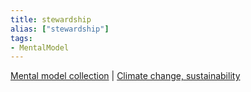 ```yaml
---
title: stewardship
alias: ["stewardship"]
tags:
- MentalModel
---
```

[Mental model collection](notes/Mental%20model%20collection.md) | [Climate change, sustainability](notes/Climate%20change,%20sustainability.md)
